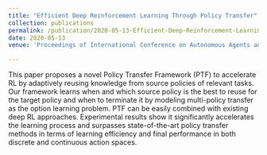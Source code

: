 ```yaml
---
title: "Efficient Deep Reinforcement Learning Through Policy Transfer"
collection: publications
permalink: /publication/2020-05-13-Efficient-Deep-Reinforcement-Learning-Through-Policy-Transfer
date: 2020-05-13
venue: 'Proceedings of International Conference on Autonomous Agents and MultiAgent Systems (AAMAS)'

---
```

 


This paper proposes a novel Policy Transfer Framework (PTF) to accelerate RL by adaptively reusing knowledge from source policies of relevant tasks. Our framework learns when and which source policy is the best to reuse for the target policy and when to terminate it by modeling multi-policy transfer as the option learning problem. PTF can be easily combined with existing deep RL approaches. Experimental results show it significantly accelerates the learning process and surpasses state-of-the-art policy transfer methods in terms of learning efficiency and final performance in both discrete and continuous action spaces. 
